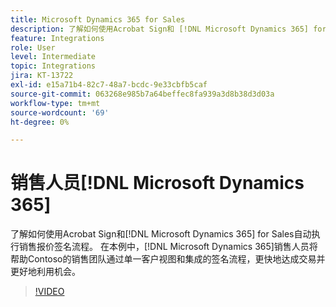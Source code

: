 ```yaml
---
title: Microsoft Dynamics 365 for Sales
description: 了解如何使用Acrobat Sign和 [!DNL Microsoft Dynamics 365] for Sales自动执行销售报价签名流程
feature: Integrations
role: User
level: Intermediate
topic: Integrations
jira: KT-13722
exl-id: e15a71b4-82c7-48a7-bcdc-9e33cbfb5caf
source-git-commit: 063268e985b7a64beffec8fa939a3d8b38d3d03a
workflow-type: tm+mt
source-wordcount: '69'
ht-degree: 0%

---
```


# 销售人员[!DNL Microsoft Dynamics 365]

了解如何使用Acrobat Sign和[!DNL Microsoft Dynamics 365] for Sales自动执行销售报价签名流程。 在本例中，[!DNL Microsoft Dynamics 365]销售人员将帮助Contoso的销售团队通过单一客户视图和集成的签名流程，更快地达成交易并更好地利用机会。

>[!VIDEO](https://video.tv.adobe.com/v/3447197?quality=12&learn=on&hidetitle=true&captions=chi_hans)
